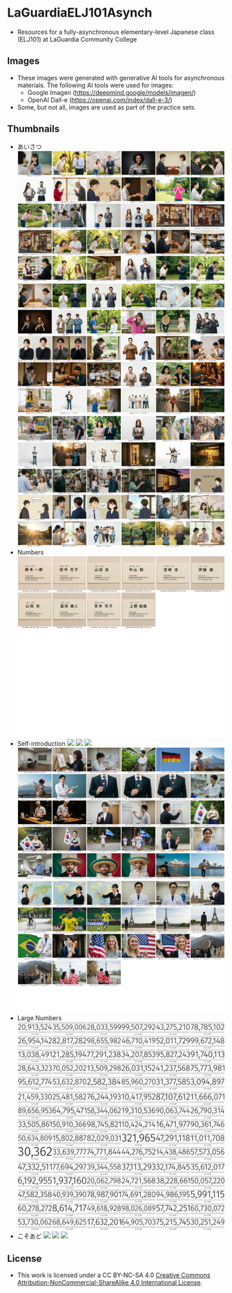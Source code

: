# LaGuardiaELJ101Asynch
- Resources for a fully-asynchronous elementary-level Japanese class (ELJ101) at LaGuardia Community College

## Images
- These images were generated with generative AI tools for asynchronous materials. The following AI tools were used for images:
	- Google Imagen (https://deepmind.google/models/imagen/)
	- OpenAI Dall-e (https://openai.com/index/dall-e-3/)
- Some, but not all, images are used as part of the practice sets.

## Thumbnails
- あいさつ
![](ImagesModule01Greetings/L00_Greetings_collage-0_resized.jpg)
![](ImagesModule01Greetings/L00_Greetings_collage-1_resized.jpg)
![](ImagesModule01Greetings/L00_Greetings_collage-2_resized.jpg)
- Numbers
![](ImagesModule02Numbers/L00_Number_collage_resized.jpg)
- Self-introduction
![](ImagesModule04SelfIntroductions/L01_1_XはYです_collage-0_resized.jpg)
![](ImagesModule04SelfIntroductions/L01_1_XはYです_collage-1_resized.jpg)
![](ImagesModule04SelfIntroductions/L01_1_XはYです_collage-2_resized.jpg)
![](ImagesModule04SelfIntroductions/L01_2_か_collage-0_resized.jpg)
![](ImagesModule04SelfIntroductions/L01_2_か_collage-1_resized.jpg)
- Large Numbers
![](ImagesModule05LargeNumbers/L01_LargeNumber_collage-0_resized.jpg)
![](ImagesModule05LargeNumbers/L01_LargeNumber_collage-1_resized.jpg)
![](ImagesModule05LargeNumbers/L01_LargeNumber_collage-2_resized.jpg)
- こそあど
![](ImagesModule06こそあど/L02_3_こそあど_collage-0_resized.jpg)
![](ImagesModule06こそあど/L02_3_こそあど_collage-1_resized.jpg)
![](ImagesModule06こそあど/L02_3_こそあど_collage-2_resized.jpg)


## License
- This work is licensed under a CC BY-NC-SA 4.0 [Creative Commons Attribution-NonCommercial-ShareAlike 4.0 International License](https://creativecommons.org/licenses/by-nc-sa/4.0/).
